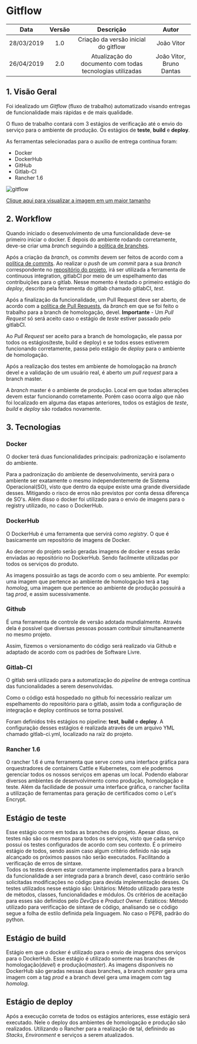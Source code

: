 # Gitflow

| Data | Versão | Descrição | Autor |
|:----:|:------:|:---------:|:-----:|
|28/03/2019|1.0|Criação da versão inicial do gitflow | João Vitor |
|26/04/2019|2.0|Atualização do documento com todas tecnologias utilizadas | João Vitor, Bruno Dantas |

## 1. Visão Geral

Foi idealizado um _Gitflow_ (fluxo de trabalho) automatizado visando entregas de funcionalidade mais rápidas e de mais qualidade.

O fluxo de trabalho contará com 3 estágios de verificação até o envio do serviço para o ambiente de produção. Os estágios de **teste**, **build** e **deploy**.

As ferramentas selecionadas para o auxílio de entrega contínua foram:
- Docker
- DockerHub
- GitHub
- Gitlab-CI
- Rancher 1.6

![gitflow](../assets/img/project/gitflow/gitflow.jpg)


[Clique aqui para visualizar a imagem em um maior tamanho](https://raw.githubusercontent.com/fga-eps-mds/2019.1-ADA/AtualizaGitFlow/docs/assets/img/project/gitflow/gitflow.jpg)

## 2. Workflow

Quando iniciado o desenvolvimento de uma funcionalidade deve-se primeiro iniciar o docker. E depois do ambiente rodando corretamente, deve-se criar uma _branch_ seguindo a [política de branches](/docs/policies/branches.md).

Após a criação da _branch_, os _commits_ devem ser feitos de acordo com a [política de commits](/docs/policies/commits.md). Ao realizar o _push_ de um _commit_ para a sua _branch_ correspondente no [repositório do projeto](https://github.com/fga-eps-mds/2019.1-Grupo-3), irá ser utilizada a ferramenta de continuous integration, gitlabCI por meio de um espelhamento das contribuições para o gitlab. Nesse momento é testado o primeiro estágio do _deploy_, descrito pela ferramenta do gitlab chamado gitlabCI, _test_.

Após a finalização da funcionalidade, um Pull Request deve ser aberto, de acordo com a [política de Pull Requests](/docs/policies/pull_request.md), da _branch_ em que se foi feito o trabalho para a branch de homologação, devel. **Importante** - Um _Pull Request_ só será aceito caso o estágio de _teste_ estiver passado pelo gitlabCI.

Ao _Pull Request_ ser aceito para a branch de homologação, ele passa por todos os estágios(teste, build e deploy) e se todos esses estiverem funcionando corretamente, passa pelo estágio de _deploy_ para o ambiente de homologação.

Após a realização dos testes em ambiente de homologação na _branch_ devel e a validação de um usuário real, é aberto um _pull request_ para a branch master.

A _branch_ master é o ambiente de produção. Local em que todas alterações devem estar funcionando corretamente. Porém caso ocorra algo que não foi localizado em alguma das etapas anteriores, todos os estágios de _teste_, _build_ e _deploy_ são rodados novamente.

## 3. Tecnologias

### Docker
  O docker terá duas funcionalidades principais: padronização e isolamento do ambiente.

  Para a padronização do ambiente de desenvolvimento, servirá para o ambiente ser exatamente o mesmo independentemente de Sistema Operacional(SO), visto que dentro da equipe existe uma grande diversidade desses. Mitigando o risco de erros não previstos por conta dessa diferença de SO's.
  Além disso o docker foi utilizado para o envio de imagens para o registry utilizado, no caso o DockerHub.

### DockerHub
  O DockerHub é uma ferramenta que servirá como _registry_. O que é basicamente um repositório de imagens de Docker.

  Ao decorrer do projeto serão geradas imagens de docker e essas serão enviadas ao repositório no DockerHub. Sendo facilmente utilizadas por todos os serviços do produto.

  As imagens possuirão as tags de acordo com o seu ambiente. Por exemplo: uma imagem que pertence ao ambiente de homologação terá a tag _homolog_, uma imagem que pertence ao ambiente de produção possuirá a tag _prod_, e assim sucessivamente.

### Github
  É uma ferramenta de controle de versão adotada mundialmente. Através dela é possível que diversas pessoas possam contribuir simultaneamente no mesmo projeto.

  Assim, fizemos o versionamento do código será realizado via Github e adaptado de acordo com os padrões de Software Livre.

### Gitlab-CI
  O gitlab será utilizado para a automatização do _pipeline_ de entrega contínua das funcionalidades a serem desenvolvidas.

  Como o código está hospedado no github foi necessário realizar um espelhamento do repositório para o gitlab, assim toda a configuração de integração e deploy contínuos se torna possível.

  Foram definidos três estágios no pipeline: **test**, **build** e **deploy**. A configuração desses estágios é realizada através de um arquivo YML chamado gitlab-ci.yml, localizado na raíz do projeto.

### Rancher 1.6
  O rancher 1.6 é uma ferramenta que serve como uma interface gráfica para orquestradores de containers Cattle e Kubernetes, com ele podemos gerenciar todos os nossos serviços em apenas um local. Podendo elaborar diversos ambientes de desenvolvimento como produção, homologação e teste.
  Além da facilidade de possuir uma interface gráfica, o rancher facilita a utilização de ferramentas para geração de certificados como o Let's Encrypt.

## Estágio de teste
  Esse estágio ocorre em todas as branches do projeto. Apesar disso, os testes não são os mesmos para todos os serviços, visto que cada serviço possui os testes configurados de acordo com seu contexto.
  É o primeiro estágio de todos, sendo assim caso algum critério definido não seja alcançado os próximos passos não serão executados. Facilitando a verificação de erros de síntaxe.  
  Todos os testes devem estar corretamente implementados para a branch da funcionalidade a ser integrada para a branch devel, caso contrário serão solicitadas modificações no código para devida implementação desses.
  Os testes utilizados nesse estágio são:
  Unitários: Método utilizado para teste de métodos, classes, funcionalidades e módulos. Os critérios de aceitação para esses são definidos pelo _DevOps_ e _Product Owner_.
  Estáticos: Método utilizado para verificação de síntaxe de código, analisando se o código segue a folha de estilo definida pela linguagem. No caso o PEP8, padrão do python.

## Estágio de build
  Estágio em que o docker é utilizado para o envio de imagens dos serviços para o DockerHub. Esse estágio é utilizado somente nas branches de homologação(_devel_) e produção(_master_). As imagens disponíveis no DockerHub são geradas nessas duas branches, a branch _master_ gera uma imagem com a tag _prod_ e a branch devel gera uma imagem com tag _homolog_.

## Estágio de deploy
  Após a execução correta de todos os estágios anteriores, esse estágio será executado. Nele o deploy dos ambientes de homologação e produção são realizados. Utilizando o Rancher para a realização de tal, definindo as _Stacks_, _Environment_ e serviços a serem atualizados.
